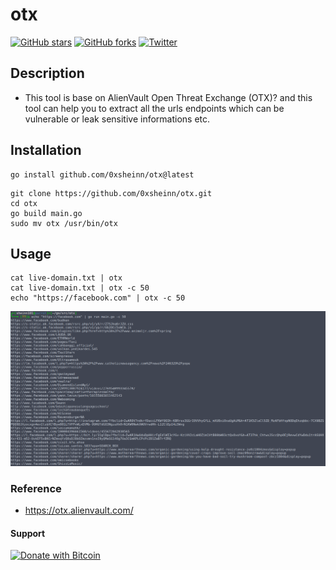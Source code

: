 # otx

[![GitHub stars](https://badgen.net/github/stars/0xsheinn/otx)](https://gitHub.com/0xsheinn/otx/stargazers/)
[![GitHub forks](https://img.shields.io/github/forks/0xsheinn/otx)](https://github.com/0xsheinn/otx/network/)
[![Twitter](https://img.shields.io/twitter/url/https/twitter.com/cloudposse.svg?style=social&label=Follow%20%40l33t_Enough)](https://twitter.com/l33t_En0ugh)


## Description
- This tool is base on AlienVault Open Threat Exchange (OTX)? and this tool can help you to extract all the urls endpoints which can be vulnerable or leak sensitive informations etc.

## Installation
```
go install github.com/0xsheinn/otx@latest
```
```
git clone https://github.com/0xsheinn/otx.git
cd otx
go build main.go
sudo mv otx /usr/bin/otx
```

## Usage
```
cat live-domain.txt | otx 
cat live-domain.txt | otx -c 50
echo "https://facebook.com" | otx -c 50
```

<img src=example.png>


### Reference 
- https://otx.alienvault.com/


#### Support
[![Donate with Bitcoin](https://en.cryptobadges.io/badge/small/3ECwMfc88iN9DtjHkoYADCMoKeURQpoym1)](https://en.cryptobadges.io/donate/3ECwMfc88iN9DtjHkoYADCMoKeURQpoym1)
